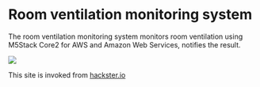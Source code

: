 # Room ventilation monitoring system
The room ventilation monitoring system monitors room ventilation using M5Stack Core2 for AWS and Amazon Web Services, notifies the result.

![](https://github.com/tomosoft-jp/Room-Ventilation/tree/master/cover.png "") 

This site is invoked from [hackster.io](https://www.hackster.io/tomosoft/esp8266-car-robot-controlled-by-gamepad-b44850 "hackster.io")
